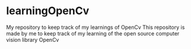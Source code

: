 # learningOpenCv
My repository to keep track of my learnings of OpenCv
This repository is made by me to keep track of my learning of the open source computer vision library OpenCv
